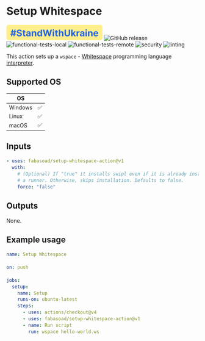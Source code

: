 # Setup Whitespace

[![Stand With Ukraine](https://raw.githubusercontent.com/vshymanskyy/StandWithUkraine/main/badges/StandWithUkraine.svg)](https://stand-with-ukraine.pp.ua)
![GitHub release](https://img.shields.io/github/v/release/fabasoad/setup-whitespace-action?include_prereleases)
![functional-tests-local](https://github.com/fabasoad/setup-whitespace-action/actions/workflows/functional-tests-local.yml/badge.svg)
![functional-tests-remote](https://github.com/fabasoad/setup-whitespace-action/actions/workflows/functional-tests-remote.yml/badge.svg)
![security](https://github.com/fabasoad/setup-whitespace-action/actions/workflows/security.yml/badge.svg)
![linting](https://github.com/fabasoad/setup-whitespace-action/actions/workflows/linting.yml/badge.svg)

This action sets up a `wspace` - [Whitespace](https://web.archive.org/web/20150618184706/http://compsoc.dur.ac.uk/whitespace/tutorial.php)
programming language [interpreter](https://github.com/Romejanic/Whitespace).

## Supported OS

<!-- prettier-ignore-start -->
| OS      |                    |
|---------|--------------------|
| Windows | :white_check_mark: |
| Linux   | :white_check_mark: |
| macOS   | :white_check_mark: |
<!-- prettier-ignore-end -->

## Inputs

```yaml
- uses: fabasoad/setup-whitespace-action@v1
  with:
    # (Optional) If "true" it installs swipl even if it is already installed on
    # a runner. Otherwise, skips installation. Defaults to false.
    force: "false"
```

## Outputs

None.

## Example usage

```yaml
name: Setup Whitespace

on: push

jobs:
  setup:
    name: Setup
    runs-on: ubuntu-latest
    steps:
      - uses: actions/checkout@v4
      - uses: fabasoad/setup-whitespace-action@v1
      - name: Run script
        run: wspace hello-world.ws
```
